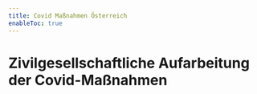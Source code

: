 ```yaml
---
title: Covid Maßnahmen Österreich
enableToc: true
---
```


# Zivilgesellschaftliche Aufarbeitung der Covid-Maßnahmen